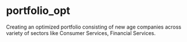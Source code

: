 # portfolio_opt
Creating an optimized portfolio consisting of new age companies across variety of sectors like Consumer Services, Financial Services.
